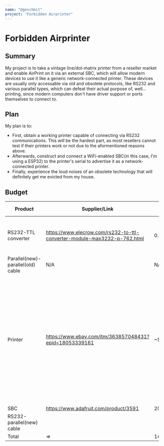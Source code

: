 ```yaml
---
name: "@geschmit"
project: "Forbidden Airprinter"
---
```


# Forbidden Airprinter

## Summary
My project is to take a vintage line/dot-matrix printer from a reseller market and enable AirPrint on it via an external SBC, which will allow modern devices to use it like a generic network-connected printer. These devices are usually only accessable via old and obsolete protocols, like RS232 and various parallel types, which can defeat their actual purpose of, well... printing, since modern computers don't have driver support or ports themselves to connect to.

## Plan
My plan is to:
- First, obtain a working printer capable of connecting via RS232 communications. This will be the hardest part, as most resellers cannot test if their printers work or not due to the aformentioned reasons above.
- Afterwards, construct and connect a WiFi-enabled SBC(in this case, I'm using a ESP32) to the printer's serial to advertise it as a network-connected printer.
- Finally, experience the loud noises of an obsolete technology that will definitely get me evicted from my house.

## Budget

| Product | Supplier/Link | Cost | Additional notes |
| --- | --- | --- | --- |
| RS232-TTL converter | https://www.elecrow.com/rs232-to-ttl-converter-module-max3232-p-762.html | 0.80$ | I'm unable to find one that connects directly to parallel. |
| Parallel(new)-parallel(old) cable | N/A | N/A | Already in possession of. |
| Printer | https://www.ebay.com/itm/363857048431?epid=18053339161 | ~$125.00  | I am allocating 125$ as finding a working printer will be the hardest part of my project. Several items on EBay look promising, but I'm willing to take suggestions if any better sources are known. |
| SBC | https://www.adafruit.com/product/3591 | 20.95$ | N/A |
| RS232-parallel(new) cable | | |
| Total | => | 140.95$$ | |
